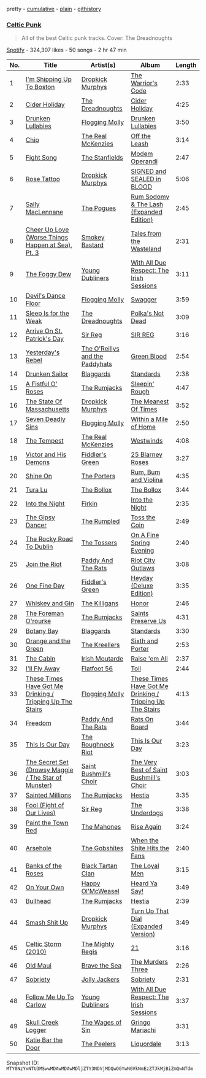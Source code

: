 pretty - [cumulative](/playlists/cumulative/37i9dQZF1DXb1IUaS6F7Z8.md) - [plain](/playlists/plain/37i9dQZF1DXb1IUaS6F7Z8) - [githistory](https://github.githistory.xyz/mackorone/spotify-playlist-archive/blob/main/playlists/plain/37i9dQZF1DXb1IUaS6F7Z8)

### [Celtic Punk](https://open.spotify.com/playlist/37i9dQZF1DXb1IUaS6F7Z8)

> All of the best Celtic punk tracks\. Cover: The Dreadnoughts

[Spotify](https://open.spotify.com/user/spotify) - 324,307 likes - 50 songs - 2 hr 47 min

| No. | Title | Artist(s) | Album | Length |
|---|---|---|---|---|
| 1 | [I'm Shipping Up To Boston](https://open.spotify.com/track/7rSERmjAT38lC5QhJ8hnQc) | [Dropkick Murphys](https://open.spotify.com/artist/7w9jdhcgHNdiPeNPUoFSlx) | [The Warrior's Code](https://open.spotify.com/album/2sZGDqHfU884z3iFris122) | 2:33 |
| 2 | [Cider Holiday](https://open.spotify.com/track/0cYC4yBogMCYktHDiHN9y5) | [The Dreadnoughts](https://open.spotify.com/artist/0tfnDOJ5a2ib3mHAI4qGyD) | [Cider Holiday](https://open.spotify.com/album/3UKDUinlsVMdCAabG9s8fY) | 4:25 |
| 3 | [Drunken Lullabies](https://open.spotify.com/track/7caiyAewYYoWu5rZZgQWgn) | [Flogging Molly](https://open.spotify.com/artist/5kQGFREO5FzMBMsAO3cEtj) | [Drunken Lullabies](https://open.spotify.com/album/7EtBU4Uen8tfOq0Ah9tqz3) | 3:50 |
| 4 | [Chip](https://open.spotify.com/track/10UlU5E5RfydywnKmA1nFL) | [The Real McKenzies](https://open.spotify.com/artist/1YczG6BNjM9XAnw64RqnXi) | [Off the Leash](https://open.spotify.com/album/2lm8NrhAtM2ez61pI92J3l) | 3:14 |
| 5 | [Fight Song](https://open.spotify.com/track/35DtVain6n4J5hAb0wDNZz) | [The Stanfields](https://open.spotify.com/artist/0w8r7Pn1wm1SCegYhVIQtJ) | [Modem Operandi](https://open.spotify.com/album/0xdrPhrZW6zE7miVUMG9Qg) | 2:47 |
| 6 | [Rose Tattoo](https://open.spotify.com/track/4bLKGUkVRxIyrN1770DdDm) | [Dropkick Murphys](https://open.spotify.com/artist/7w9jdhcgHNdiPeNPUoFSlx) | [SIGNED and SEALED in BLOOD](https://open.spotify.com/album/5YYbg2ZO8rK84Zf4Z5yWPJ) | 5:06 |
| 7 | [Sally MacLennane](https://open.spotify.com/track/2779hybiMKwid1gcrFVMzH) | [The Pogues](https://open.spotify.com/artist/2wzMOQwNT6ZvVB4amvhFAH) | [Rum Sodomy & The Lash \(Expanded Edition\)](https://open.spotify.com/album/2wRH4pcI8TIQFCK1MeByWO) | 2:45 |
| 8 | [Cheer Up Love \(Worse Things Happen at Sea\), Pt\. 3](https://open.spotify.com/track/1geM10YkSCzsCIFen0LQvW) | [Smokey Bastard](https://open.spotify.com/artist/1hMdCc6Bzz9cB05C7UTEY8) | [Tales from the Wasteland](https://open.spotify.com/album/0gWD1s9jyyDQjLi50IoUrl) | 2:31 |
| 9 | [The Foggy Dew](https://open.spotify.com/track/5wXGCPZNAuz0nOOQHGlvKp) | [Young Dubliners](https://open.spotify.com/artist/6goa2f1QVVT8aqSxKWnsVj) | [With All Due Respect: The Irish Sessions](https://open.spotify.com/album/291LYTwbCHyPWBrD12eD3B) | 3:11 |
| 10 | [Devil's Dance Floor](https://open.spotify.com/track/1QxiAWrrZ2uFrjyzsC5jFg) | [Flogging Molly](https://open.spotify.com/artist/5kQGFREO5FzMBMsAO3cEtj) | [Swagger](https://open.spotify.com/album/16aGG0N50n3KeXLqSxWkyN) | 3:59 |
| 11 | [Sleep Is for the Weak](https://open.spotify.com/track/3tkXg3freIdvTxN58YUPaG) | [The Dreadnoughts](https://open.spotify.com/artist/0tfnDOJ5a2ib3mHAI4qGyD) | [Polka's Not Dead](https://open.spotify.com/album/5V7rg6LPNl4TgqiGzA4kZH) | 3:09 |
| 12 | [Arrive On St\. Patrick's Day](https://open.spotify.com/track/0E4tTwpmHQTXQbI9Ov7V2S) | [Sir Reg](https://open.spotify.com/artist/0ircDsEvOEB5iDlGl2lT63) | [SIR REG](https://open.spotify.com/album/5WCydhGEqbdCoZBgaVGvfE) | 3:16 |
| 13 | [Yesterday's Rebel](https://open.spotify.com/track/4CORTiFsG6MgUTnyNNTlvW) | [The O'Reillys and the Paddyhats](https://open.spotify.com/artist/5rY2KJh3KVITvw9bAz74pQ) | [Green Blood](https://open.spotify.com/album/4vyVIxudWxYavhsRSjJoIa) | 2:54 |
| 14 | [Drunken Sailor](https://open.spotify.com/track/4CkIURmNRubxc12llcAiuh) | [Blaggards](https://open.spotify.com/artist/0IlUKxz8kZ4EpKrZjlvFr1) | [Standards](https://open.spotify.com/album/54rl8J9TynN3Qah4u9Eph4) | 2:38 |
| 15 | [A Fistful O' Roses](https://open.spotify.com/track/34m9v482iwNV9QHWfzNFq0) | [The Rumjacks](https://open.spotify.com/artist/0w2KUuMj7dvP8dV4tzoltd) | [Sleepin' Rough](https://open.spotify.com/album/11gXkG9RdZCEuJwIOZ7OPW) | 4:47 |
| 16 | [The State Of Massachusetts](https://open.spotify.com/track/0kXpvPNNjjPsEGRg3SE0xW) | [Dropkick Murphys](https://open.spotify.com/artist/7w9jdhcgHNdiPeNPUoFSlx) | [The Meanest Of Times](https://open.spotify.com/album/3yvUrHVpwhjIVz6MJvaQVX) | 3:52 |
| 17 | [Seven Deadly Sins](https://open.spotify.com/track/66jfY0gvhfylkoocCEyhv0) | [Flogging Molly](https://open.spotify.com/artist/5kQGFREO5FzMBMsAO3cEtj) | [Within a Mile of Home](https://open.spotify.com/album/0qVJEliXJswOdaabP9hGmJ) | 2:50 |
| 18 | [The Tempest](https://open.spotify.com/track/6gXLYsEkqlhe41lWPdBKOx) | [The Real McKenzies](https://open.spotify.com/artist/1YczG6BNjM9XAnw64RqnXi) | [Westwinds](https://open.spotify.com/album/2XRertV5XG54s3PAiMBRlO) | 4:08 |
| 19 | [Victor and His Demons](https://open.spotify.com/track/1IN6dz9wbuszss9OIOoPjv) | [Fiddler's Green](https://open.spotify.com/artist/3EDllPZzA7Ipj53OWeArLe) | [25 Blarney Roses](https://open.spotify.com/album/4xM98dNv7jelS5A8b5a4k5) | 3:27 |
| 20 | [Shine On](https://open.spotify.com/track/4FqRa2XKagduNRKn8qnmVc) | [The Porters](https://open.spotify.com/artist/1xD4yUPlDCNpdY1Rckd0eL) | [Rum, Bum and Violina](https://open.spotify.com/album/1TB28bVg1LeTAerr8G5ZEJ) | 4:35 |
| 21 | [Tura Lu](https://open.spotify.com/track/2ftkqHtPfuYkyy0oy76qBq) | [The Bollox](https://open.spotify.com/artist/435s6mcvZ5gKmemNx6Kgip) | [The Bollox](https://open.spotify.com/album/0JNaZ27UDkqvTDqWK9efuP) | 3:44 |
| 22 | [Into the Night](https://open.spotify.com/track/2n1gX9ahXB2bXJi1cUtwo9) | [Firkin](https://open.spotify.com/artist/4gStxnd8dQCtu5jeE4rEBF) | [Into the Night](https://open.spotify.com/album/2CdQhqlGScDcSE4cBLgj1b) | 2:35 |
| 23 | [The Gipsy Dancer](https://open.spotify.com/track/5kHz0PMhxREjnD3rmulNbC) | [The Rumpled](https://open.spotify.com/artist/1KBTFIV3DLMDZlnQzoQUw6) | [Toss the Coin](https://open.spotify.com/album/6iyWp7G8k1eh3kiPa9OMX0) | 2:49 |
| 24 | [The Rocky Road To Dublin](https://open.spotify.com/track/59sa6RabsXP6xXIPA2UAb6) | [The Tossers](https://open.spotify.com/artist/6JqiYCJwtFqBMCvX772Pw2) | [On A Fine Spring Evening](https://open.spotify.com/album/5KSnHmtTDuFsNNapMDrRnW) | 2:40 |
| 25 | [Join the Riot](https://open.spotify.com/track/0ywLxPIfElvmPjYTwVIryT) | [Paddy And The Rats](https://open.spotify.com/artist/3XquRQYlB1gXQkYdOV7S2x) | [Riot City Outlaws](https://open.spotify.com/album/6sJs55Ph5KQrQ8maznQSBw) | 3:08 |
| 26 | [One Fine Day](https://open.spotify.com/track/254MGsp9Sj8JX1KMJHKJLN) | [Fiddler's Green](https://open.spotify.com/artist/3EDllPZzA7Ipj53OWeArLe) | [Heyday \(Deluxe Edition\)](https://open.spotify.com/album/1c6jduJZwn1XQMY5IHPigL) | 3:35 |
| 27 | [Whiskey and Gin](https://open.spotify.com/track/5Z86P3a0reCE58nhDZDCgk) | [The Killigans](https://open.spotify.com/artist/6EnFVB7au1aUyNvdhIzXPB) | [Honor](https://open.spotify.com/album/5q7liZNAS6nQ2gST7wGMmJ) | 2:46 |
| 28 | [The Foreman O'rourke](https://open.spotify.com/track/5His2KyaJt6tuKCdeXCtcn) | [The Rumjacks](https://open.spotify.com/artist/0w2KUuMj7dvP8dV4tzoltd) | [Saints Preserve Us](https://open.spotify.com/album/0WcoMbjC7kzJJpqP488gTc) | 4:31 |
| 29 | [Botany Bay](https://open.spotify.com/track/0EjrmUYfo0bo787mvveLLi) | [Blaggards](https://open.spotify.com/artist/0IlUKxz8kZ4EpKrZjlvFr1) | [Standards](https://open.spotify.com/album/54rl8J9TynN3Qah4u9Eph4) | 3:30 |
| 30 | [Orange and the Green](https://open.spotify.com/track/3Czlbc2EbEiaIjSrWY5zKA) | [The Kreellers](https://open.spotify.com/artist/39ljFcdvjH7BB9OsVJwnBn) | [Sixth and Porter](https://open.spotify.com/album/7tn0ug4ECBWSrNSBxGVVo8) | 2:53 |
| 31 | [The Cabin](https://open.spotify.com/track/7h0ua2NID4KBYNjs401sxT) | [Irish Moutarde](https://open.spotify.com/artist/5G57ycjj8BsL5ynIN06l7P) | [Raise 'em All](https://open.spotify.com/album/3dQ7S6VtgQfNR4XTSGor1I) | 2:37 |
| 32 | [I'll Fly Away](https://open.spotify.com/track/7b1C6mz6egDlaZWavyKJv6) | [Flatfoot 56](https://open.spotify.com/artist/7eQrNqwmiIvFKEMvHRvPLB) | [Toil](https://open.spotify.com/album/301aLfcteHHAyyJUyC6ysY) | 2:44 |
| 33 | [These Times Have Got Me Drinking / Tripping Up The Stairs](https://open.spotify.com/track/47AK0542IdPkD4pMbynDxg) | [Flogging Molly](https://open.spotify.com/artist/5kQGFREO5FzMBMsAO3cEtj) | [These Times Have Got Me Drinking / Tripping Up The Stairs](https://open.spotify.com/album/3OFS3PgFrKOz3cKfQ4S8Vx) | 4:13 |
| 34 | [Freedom](https://open.spotify.com/track/20ZPFGWFDdCehIlCRBSene) | [Paddy And The Rats](https://open.spotify.com/artist/3XquRQYlB1gXQkYdOV7S2x) | [Rats On Board](https://open.spotify.com/album/6UrU8iv81fRiywK0IlVsQw) | 3:44 |
| 35 | [This Is Our Day](https://open.spotify.com/track/0yqvEhELr8LocDUNJ0mtgr) | [The Roughneck Riot](https://open.spotify.com/artist/3ZEVCSPdokOgNx4uaueOdi) | [This Is Our Day](https://open.spotify.com/album/1ANmq1z1kNWjeetSl7V0rJ) | 3:23 |
| 36 | [The Secret Set \(Drowsy Maggie / The Star of Munster\)](https://open.spotify.com/track/5sW7CM5Tq9Ub15GesYUsx0) | [Saint Bushmill's Choir](https://open.spotify.com/artist/4BAmvqtlQnj48zj888clBo) | [The Very Best of Saint Bushmill's Choir](https://open.spotify.com/album/32lSaCl9f3KboCK6kcu08I) | 3:03 |
| 37 | [Sainted Millions](https://open.spotify.com/track/5vHsCIZgJLXjUPZHZddwMC) | [The Rumjacks](https://open.spotify.com/artist/0w2KUuMj7dvP8dV4tzoltd) | [Hestia](https://open.spotify.com/album/2pPRVxlpHiN4oSvwM18w4o) | 3:35 |
| 38 | [Fool \(Fight of Our Lives\)](https://open.spotify.com/track/0FaTgXZvAq3vqRGWir79ew) | [Sir Reg](https://open.spotify.com/artist/0ircDsEvOEB5iDlGl2lT63) | [The Underdogs](https://open.spotify.com/album/4037g1dZC3to82wXOwQYAg) | 3:38 |
| 39 | [Paint the Town Red](https://open.spotify.com/track/7tPW4cLySo5f6WCVUxYvC4) | [The Mahones](https://open.spotify.com/artist/1aTLhV7R5gUjrR60ubjz6V) | [Rise Again](https://open.spotify.com/album/03Anfa0odGVDlS8ol83RO9) | 3:24 |
| 40 | [Arsehole](https://open.spotify.com/track/2201cH5trK1nfpLgY0FfFG) | [The Gobshites](https://open.spotify.com/artist/0JwbhBhNG5Sdm3Gbm0y3hF) | [When the Shite Hits the Fans](https://open.spotify.com/album/2Cw2JK22aGlznfDEdibeBK) | 2:40 |
| 41 | [Banks of the Roses](https://open.spotify.com/track/2FiosROHDCTuWyRGCJyPfc) | [Black Tartan Clan](https://open.spotify.com/artist/1jbPg3Sqh7zYmOEKEcj8Wt) | [The Loyal Men](https://open.spotify.com/album/5pYBbJGRKdn8HAIwijw788) | 3:15 |
| 42 | [On Your Own](https://open.spotify.com/track/1L3qWMIBl3YFkjGtrHkQsY) | [Happy Ol'McWeasel](https://open.spotify.com/artist/5BLgMlT6LTidk2KkfheS4p) | [Heard Ya Say!](https://open.spotify.com/album/29QEOosmeg8xZM2VzEgU1x) | 3:49 |
| 43 | [Bullhead](https://open.spotify.com/track/5EAEFB8usSqF2rCvwmjJbr) | [The Rumjacks](https://open.spotify.com/artist/0w2KUuMj7dvP8dV4tzoltd) | [Hestia](https://open.spotify.com/album/2pPRVxlpHiN4oSvwM18w4o) | 2:39 |
| 44 | [Smash Shit Up](https://open.spotify.com/track/5WWOVWXoOBa0IPUOSPiU7w) | [Dropkick Murphys](https://open.spotify.com/artist/7w9jdhcgHNdiPeNPUoFSlx) | [Turn Up That Dial \(Expanded Version\)](https://open.spotify.com/album/78w6uEHeU1OrOTCh1XwnYd) | 3:49 |
| 45 | [Celtic Storm \(2010\)](https://open.spotify.com/track/3GnmZYcYGFOwLisSqHRjJQ) | [The Mighty Regis](https://open.spotify.com/artist/7ocwcmrX2Fhj5TW4q1BjWp) | [21](https://open.spotify.com/album/7wuhI5WnPheOTenvXEGxy9) | 3:16 |
| 46 | [Old Maui](https://open.spotify.com/track/3RR2COvkYZlw28BmyxdTFO) | [Brave the Sea](https://open.spotify.com/artist/2ImOzhCBveQtdB7x0RcHkQ) | [The Murders Three](https://open.spotify.com/album/32nwMM1uqcXZpRyD3sxgfo) | 2:26 |
| 47 | [Sobriety](https://open.spotify.com/track/4zp0UU8f8INeMz7r61q1zj) | [Jolly Jackers](https://open.spotify.com/artist/3YroMUvRA81dwHWEU0bbDy) | [Sobriety](https://open.spotify.com/album/0cprCmWUMO5iMHIH3vrBPs) | 2:31 |
| 48 | [Follow Me Up To Carlow](https://open.spotify.com/track/0FDTn9eV0JeoRYBcVP0Pdp) | [Young Dubliners](https://open.spotify.com/artist/6goa2f1QVVT8aqSxKWnsVj) | [With All Due Respect: The Irish Sessions](https://open.spotify.com/album/291LYTwbCHyPWBrD12eD3B) | 3:37 |
| 49 | [Skull Creek Logger](https://open.spotify.com/track/6ZGdCZ2kyGgEXx5PjCji2Y) | [The Wages of Sin](https://open.spotify.com/artist/6Hrxj4oIw4DVlrFQO0wJGV) | [Gringo Mariachi](https://open.spotify.com/album/4IK6O0D4AV6PT6FxWSsZ2S) | 3:31 |
| 50 | [Katie Bar the Door](https://open.spotify.com/track/66nrk0r8Jv1IhNQUol0u6R) | [The Peelers](https://open.spotify.com/artist/4DBvYJsCp7nHAz3Y7evwuD) | [Liquordale](https://open.spotify.com/album/2OMw9EbAk5K0oVhmmUZY9e) | 3:13 |

Snapshot ID: `MTY0NzYxNTU3MSwwMDAwMDAwMDljZTY3NDVjMDQwOGYwNGVkNmEzZTJkMjBiZmQwNTdm`
